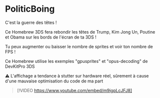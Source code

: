 # PoliticBoing
C'est la guerre des têtes !

Ce Homebrew 3DS fera rebondir les têtes de Trump, Kim Jong Un, Poutine et Obama sur les bords de l'écran de ta 3DS !

Tu peux augmenter ou baisser le nombre de sprites et voir ton nombre de FPS !

Ce Homebrew utilise les exemples "gpusprites" et "opus-decoding" de DevKitPro 3DS

⚠ L'affichage a tendance à stutter sur hardware réel, sûrement à cause d'une mauvaise optimisation du code de ma part

> [!VIDEO https://www.youtube.com/embed/m9igpLcJFJ8]
